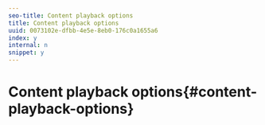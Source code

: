 ```yaml
---
seo-title: Content playback options
title: Content playback options
uuid: 0073102e-dfbb-4e5e-8eb0-176c0a1655a6
index: y
internal: n
snippet: y
---
```


# Content playback options{#content-playback-options}

